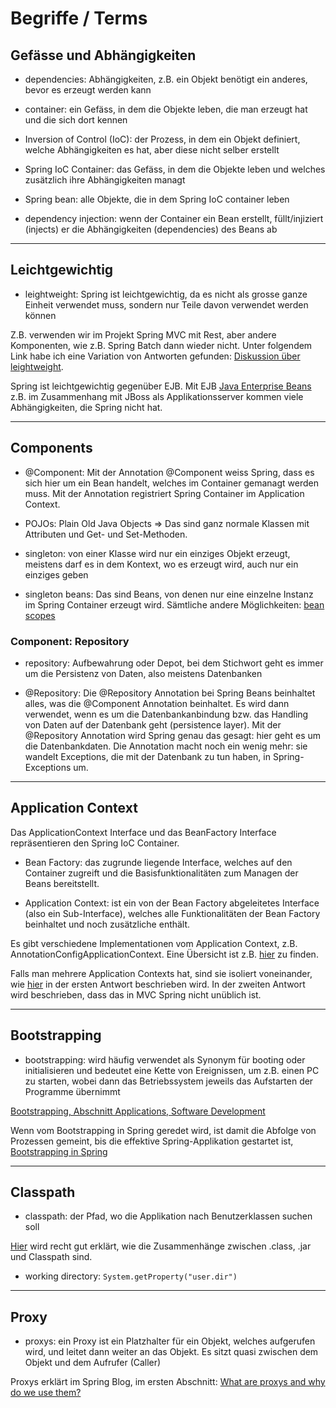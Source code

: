 # Begriffe / Terms #

## Gefässe und Abhängigkeiten ##

- dependencies: Abhängigkeiten, z.B. ein Objekt benötigt ein anderes, bevor es erzeugt werden kann

- container: ein Gefäss, in dem die Objekte leben, die man erzeugt hat und die sich dort kennen

- Inversion of Control (IoC): der Prozess, in dem ein Objekt definiert, welche Abhängigkeiten es hat, aber diese nicht selber erstellt

- Spring IoC Container: das Gefäss, in dem die Objekte leben und welches zusätzlich ihre Abhängigkeiten managt

- Spring bean: alle Objekte, die in dem Spring IoC container leben

- dependency injection: wenn der Container ein Bean erstellt, füllt/injiziert (injects) er die Abhängigkeiten (dependencies) des Beans ab

-----

## Leichtgewichtig ##

- leightweight: Spring ist leichtgewichtig, da es nicht als grosse ganze Einheit verwendet muss, sondern nur Teile davon verwendet werden können

Z.B. verwenden wir im Projekt Spring MVC mit Rest, aber andere Komponenten, wie z.B. Spring Batch dann wieder nicht.
Unter folgendem Link habe ich eine Variation von Antworten gefunden:
[Diskussion über leightweight](https://stackoverflow.com/questions/8117166/what-makes-the-spring-framework-a-lightweight-container#:~:text=Spring%20calls%20itself%20'lightweight'%20because,according%20to%20your%20required%20module).

Spring ist leichtgewichtig gegenüber EJB. Mit EJB [Java Enterprise Beans](https://de.wikipedia.org/wiki/Enterprise_JavaBeans) z.B. im Zusammenhang mit JBoss als Applikationsserver kommen viele Abhängigkeiten, die Spring nicht hat.

-----

## Components ##

- @Component: Mit der Annotation @Component weiss Spring, dass es sich hier um ein Bean handelt, welches im Container gemanagt werden muss. Mit der Annotation registriert Spring Container im Application Context.

- POJOs: Plain Old Java Objects => Das sind ganz normale Klassen mit Attributen und Get- und Set-Methoden.

- singleton: von einer Klasse wird nur ein einziges Objekt erzeugt, meistens darf es in dem Kontext, wo es erzeugt wird, auch nur ein einziges geben

- singleton beans: Das sind Beans, von denen nur eine einzelne Instanz im Spring Container erzeugt wird. Sämtliche andere Möglichkeiten: [bean scopes](https://docs.spring.io/spring/docs/3.0.0.M3/reference/html/ch04s04.html)

### Component: Repository ###

- repository: Aufbewahrung oder Depot, bei dem Stichwort geht es immer um die Persistenz von Daten, also meistens Datenbanken

- @Repository: Die @Repository Annotation bei Spring Beans beinhaltet alles, was die @Component Annotation beinhaltet. Es wird dann verwendet, wenn es um die Datenbankanbindung bzw. das Handling von Daten auf der Datenbank geht (persistence layer). Mit der @Repository Annotation wird Spring genau das gesagt: hier geht es um die Datenbankdaten. Die Annotation macht noch ein wenig mehr: sie wandelt Exceptions, die mit der Datenbank zu tun haben, in Spring-Exceptions um.

-----

## Application Context ##

Das ApplicationContext Interface und das BeanFactory Interface repräsentieren den Spring IoC Container.

- Bean Factory: das zugrunde liegende Interface, welches auf den Container zugreift und die Basisfunktionalitäten zum Managen der Beans bereitstellt.

- Application Context: ist ein von der Bean Factory abgeleitetes Interface (also ein Sub-Interface), welches alle Funktionalitäten der Bean Factory beinhaltet und noch zusätzliche enthält.

Es gibt verschiedene Implementationen vom Application Context, z.B. AnnotationConfigApplicationContext.
Eine Übersicht ist z.B. [hier](https://www.baeldung.com/spring-application-context) zu finden.

Falls man mehrere Application Contexts hat, sind sie isoliert voneinander, wie [hier](https://stackoverflow.com/questions/29862681/java-spring-multiple-applicationcontext) in der ersten Antwort beschrieben wird. In der zweiten Antwort wird beschrieben, dass das in MVC Spring nicht unüblich ist.

-----

## Bootstrapping ##

- bootstrapping: wird häufig verwendet als Synonym für booting oder initialisieren und bedeutet eine Kette von Ereignissen, um z.B. einen PC zu starten, wobei dann das Betriebssystem jeweils das Aufstarten der Programme übernimmt

[Bootstrapping, Abschnitt Applications, Software Development](https://en.wikipedia.org/wiki/Bootstrapping)

Wenn vom Bootstrapping in Spring geredet wird, ist damit die Abfolge von Prozessen gemeint, bis die effektive Spring-Applikation gestartet ist, [Bootstrapping in Spring](https://stackoverflow.com/questions/21714290/how-is-spring-actually-bootstrap)

-----

## Classpath ##

- classpath: der Pfad, wo die Applikation nach Benutzerklassen suchen soll

[Hier](https://stackoverflow.com/questions/2396493/what-is-a-classpath-and-how-do-i-set-it) wird recht gut erklärt, wie die Zusammenhänge zwischen .class, .jar und Classpath sind.

- working directory: `System.getProperty("user.dir")`

-----

## Proxy ##

- proxys: ein Proxy ist ein Platzhalter für ein Objekt, welches aufgerufen wird, und leitet dann weiter an das Objekt. Es sitzt quasi zwischen dem Objekt und dem Aufrufer (Caller)


Proxys erklärt im Spring Blog, im ersten Abschnitt: [What are proxys and why do we use them?](https://spring.io/blog/2007/07/19/debunking-myths-proxies-impact-performance/)